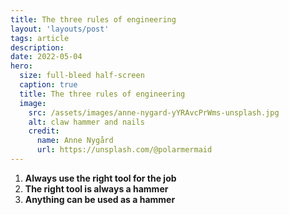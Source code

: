 ```yaml
---
title: The three rules of engineering
layout: 'layouts/post'
tags: article
description:
date: 2022-05-04
hero:
  size: full-bleed half-screen
  caption: true
  title: The three rules of engineering
  image:
    src: /assets/images/anne-nygard-yYRAvcPrWms-unsplash.jpg
    alt: claw hammer and nails
    credit:
      name: Anne Nygård
      url: https://unsplash.com/@polarmermaid
---
```


1. **Always use the right tool for the job**
1. **The right tool is always a hammer**
1. **Anything can be used as a hammer**
